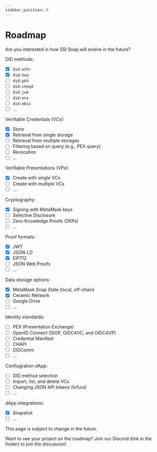 ```yaml
---
sidebar_position: 8
---
```


# Roadmap

Are you interested in how SSI Snap will evolve in the future?

DID methods:

- [x] `did:ethr`
- [x] `did:key`
- [ ] `did:pkh`
- [ ] `did:cheqd`
- [ ] `did:jwk`
- [ ] `did:ens`
- [ ] `did:ebsi`
- [ ] ...

Verifiable Credentials (VCs):

- [x] Store
- [x] Retrieval from single storage
- [ ] Retrieval from multiple storages
- [ ] Filtering based on query (e.g., PEX query)
- [ ] Revocation
- [ ] ...

Verifiable Presentations (VPs):

- [x] Create with single VCs
- [ ] Create with multiple VCs
- [ ] ...

Cryptography:

- [x] Signing with MetaMask keys
- [ ] Selective Disclosure
- [ ] Zero-Knowledge Proofs (ZKPs)
- [ ] ...

Proof formats:

- [x] JWT
- [x] JSON-LD
- [x] EIP712
- [ ] JSON Web Proofs
- [ ] ...

Data storage options:

- [x] MetaMask Snap State (local, off-chain)
- [x] Ceramic Network
- [ ] Google Drive
- [ ] ...

Identity standards:

- [ ] PEX (Presentation Exchange)
- [ ] OpenID Connect (SIOP, OIDC4VC, and OIDC4VP)
- [ ] Credential Manifest
- [ ] CHAPI
- [ ] DIDComm
- [ ] ...

Confiugration dApp:

- [ ] DID method selection
- [ ] Import, list, and delete VCs
- [ ] Changing JSON API tokens (Infura)
- [ ] ...

dApp integrations:

- [x] Snapshot
- [ ] ...

This page is subject to change in the future.

Want to see your project on the roadmap? Join our Discord (link in the footer) to join the discussion!
